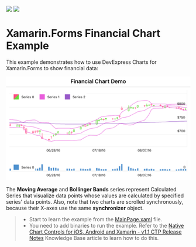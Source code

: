 <!-- default badges list -->
[![](https://img.shields.io/badge/Open_in_DevExpress_Support_Center-FF7200?style=flat-square&logo=DevExpress&logoColor=white)](https://supportcenter.devexpress.com/ticket/details/T830521)
[![](https://img.shields.io/badge/📖_How_to_use_DevExpress_Examples-e9f6fc?style=flat-square)](https://docs.devexpress.com/GeneralInformation/403183)
<!-- default badges end -->
# Xamarin.Forms Financial Chart Example
This example demonstrates how to use DevExpress Charts for Xamarin.Forms to show financial data:

![Sample Image](img/sample.png)

The __Moving Average__ and __Bollinger Bands__ series represent Calculated Series that visualize data points whose values are calculated by specified series' data points.
Also, note that two charts are scrolled synchronously, because their X-axes use the same __synchronizer__ object.

> - Start to learn the example from the [MainPage.xaml](CS/FinancialChartExample/MainPage.xaml) file.
> - You need to add binaries to run the example. Refer to the [Native Chart Controls for iOS, Android and Xamarin - v1.1 CTP Release Notes](https://www.devexpress.com/Support/Center/Question/Details/T671818/native-chart-controls-for-ios-android-and-xamarin-v1-1-release-notes) Knowledge Base article to learn how to do this.
